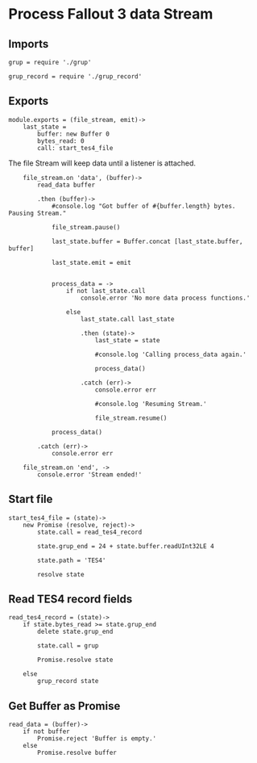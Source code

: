 # Process Fallout 3 data Stream

## Imports

	grup = require './grup'

	grup_record = require './grup_record'


## Exports

	module.exports = (file_stream, emit)->
		last_state =
			buffer: new Buffer 0
			bytes_read: 0
			call: start_tes4_file

The file Stream will keep data until a listener is attached.

		file_stream.on 'data', (buffer)->
			read_data buffer

			.then (buffer)->
				#console.log "Got buffer of #{buffer.length} bytes. Pausing Stream."

				file_stream.pause()

				last_state.buffer = Buffer.concat [last_state.buffer, buffer]

				last_state.emit = emit


				process_data = ->
					if not last_state.call
						console.error 'No more data process functions.'

					else
						last_state.call last_state

						.then (state)->
							last_state = state

							#console.log 'Calling process_data again.'

							process_data()

						.catch (err)->
							console.error err

							#console.log 'Resuming Stream.'

							file_stream.resume()

				process_data()

			.catch (err)->
				console.error err

		file_stream.on 'end', ->
			console.error 'Stream ended!'


## Start file

	start_tes4_file = (state)->
		new Promise (resolve, reject)->
			state.call = read_tes4_record

			state.grup_end = 24 + state.buffer.readUInt32LE 4

			state.path = 'TES4'

			resolve state


## Read TES4 record fields

	read_tes4_record = (state)->
		if state.bytes_read >= state.grup_end
			delete state.grup_end

			state.call = grup

			Promise.resolve state

		else
			grup_record state


## Get Buffer as Promise

	read_data = (buffer)->
		if not buffer
			Promise.reject 'Buffer is empty.'
		else
			Promise.resolve buffer
